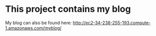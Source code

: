 # This project contains my blog

My blog can also be found here: http://ec2-34-238-255-193.compute-1.amazonaws.com/myblog/ 
